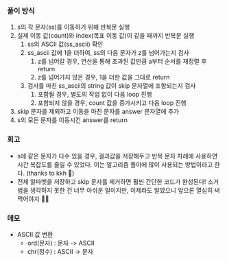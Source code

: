 ### 풀이 방식
1. s의 각 문자(ss)를 이동하기 위해 반복문 실행
2. 실제 이동 값(count)와 index(목표 이동 값)이 같을 때까지 반복문 실행
    1. ss의 ASCII 값(ss_ascii) 확인
    2. ss_ascii 값에 1을 더하여, ss의 다음 문자가 z를 넘어가는지 검사
        1. z를 넘어갈 경우, 연산을 통해 초과된 값만큼 a부터 순서를 재정렬 후 return
        2. z를 넘어가지 않은 경우, 1을 더한 값을 그대로 return
    3. 검사를 마친 ss_ascii의 string 값이 skip 문자열에 포함되는지 검사
        1. 포함될 경우, 별도의 작업 없이 다음 loop 진행
        2. 포함되지 않을 경우, count 값을 증가시키고 다음 loop 진행
3. skip 문자를 제외하고 이동을 마친 문자를 answer 문자열에 추가
4. s의 모든 문자를 이동시킨 answer를 return


### 회고
- s에 같은 문자가 다수 있을 경우, 결과값을 저장해두고 반복 문자 차례에 사용하면 시간 복잡도를 줄일 수 있었다.
이는 알고리즘 풀이에 많이 사용되는 방법이라고 한다. (thanks to kkh 🙌)
- 전체 알파벳을 저장하고 skip 문자를 제거하면 훨씬 간단한 코드가 완성된다!
소거법을 생각하지 못한 건 너무 아쉬운 일이지만, 이제라도 알았으니 앞으론 열심히 써먹어야지 🤦‍♀️

### 메모
- ASCII 값 변환
    - ord(문자) : 문자 -> ASCII
    - chr(정수) : ASCII -> 문자
